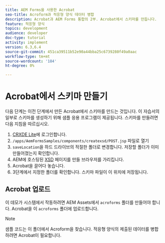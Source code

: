 ```yaml
---
title: AEM Forms을 사용한 Acrobat
seo-title: Acroform과 적응형 양식 데이터 병합
description: Acrobat과 AEM Forms 통합의 2부. Acrobat에서 스키마를 만듭니다.
feature: 적응형 양식
topics: development
audience: developer
doc-type: tutorial
activity: implement
version: 6.3,6.4
source-git-commit: 451ca39511b52e90a44bba25c6739280f49a0aac
workflow-type: tm+mt
source-wordcount: '184'
ht-degree: 0%

---
```



# Acrobat에서 스키마 만들기

다음 단계는 이전 단계에서 만든 Acrobat에서 스키마를 만드는 것입니다. 이 자습서의 일부로 스키마를 생성하기 위해 샘플 응용 프로그램이 제공됩니다. 스키마를 만들려면 다음 지침을 따르십시오.

1. [CRXDE Lite](http://localhost:4502/crx/de)에 로그인합니다.
2. `/apps/AemFormsSamples/components/createxsd/POST.jsp` 파일로 열기
3. `saveLocation`을 하드 드라이브의 적절한 폴더로 변경합니다. 저장할 폴더가 이미 만들어졌는지 확인합니다.
4. AEM에 호스팅된 [XSD](http://localhost:4502/content/DocumentServices/CreateXsd.html) 페이지를 만들 브라우저를 가리킵니다.
5. Acrobat을 끌어다 놓습니다.
6. 3단계에서 지정한 폴더를 확인합니다. 스키마 파일이 이 위치에 저장됩니다.

## Acrobat 업로드

이 데모가 시스템에서 작동하려면 AEM Assets에서 `acroforms` 폴더를 만들어야 합니다. Acrobat을 이 `acroforms` 폴더에 업로드합니다.

>[!NOTE]
>
>샘플 코드는 이 폴더에서 Acroform을 찾습니다. 적응형 양식의 제출된 데이터를 병합하려면 Acrobat이 필요합니다.
